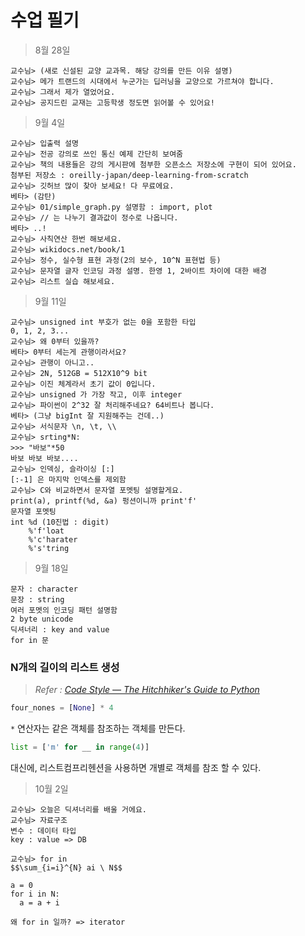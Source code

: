 # 수업 필기

> 8월 28일

```
교수님> (새로 신설된 교양 교과목. 해당 강의를 만든 이유 설명)
교수님> 메가 트랜드의 시대에서 누군가는 딥러닝을 교양으로 가르쳐야 합니다.
교수님> 그래서 제가 열었어요.
교수님> 공지드린 교재는 고등학생 정도면 읽어볼 수 있어요!
```

> 9월 4일

```
교수님> 입출력 설명
교수님> 전공 강의로 쓰인 통신 예제 간단히 보여줌
교수님> 책의 내용들은 강의 게시판에 첨부한 오픈소스 저장소에 구현이 되어 있어요.
첨부된 저장소 : oreilly-japan/deep-learning-from-scratch
교수님> 깃허브 많이 찾아 보세요! 다 무료에요.
베타> (감탄)
교수님> 01/simple_graph.py 설명함 : import, plot
교수님> // 는 나누기 결과값이 정수로 나옵니다.
베타> ..!
교수님> 사칙연산 한번 해보세요.
교수님> wikidocs.net/book/1
교수님> 정수, 실수형 표현 과정(2의 보수, 10^N 표현법 등)
교수님> 문자열 글자 인코딩 과정 설명. 한영 1, 2바이트 차이에 대한 배경
교수님> 리스트 실습 해보세요.
```

> 9월 11일

```
교수님> unsigned int 부호가 없는 0을 포함한 타입
0, 1, 2, 3...
교수님> 왜 0부터 있을까?
베타> 0부터 세는게 관행이라서요?
교수님> 관행이 아니고..
교수님> 2N, 512GB = 512X10^9 bit
교수님> 이진 체계라서 초기 값이 0입니다.
교수님> unsigned 가 가장 작고, 이후 integer
교수님> 파이썬이 2^32 잘 처리해주네요? 64비트나 봅니다.
베타> (그냥 bigInt 잘 지원해주는 건데..)
교수님> 서식문자 \n, \t, \\
교수님> srting*N:
>>> "바보"*50
바보 바보 바보....
교수님> 인덱싱, 슬라이싱 [:]
[:-1] 은 마지막 인덱스를 제외함
교수님> C와 비교하면서 문자열 포멧팅 설명할게요.
print(a), printf(%d, &a) 펑션이니까 print'f' 
문자열 포멧팅
int %d (10진법 : digit)
    %'f'loat
    %'c'harater
    %'s'tring
```

> 9월 18일

```
문자 : character
문장 : string
여러 포멧의 인코딩 패턴 설명함
2 byte unicode
딕셔너리 : key and value
for in 문
```

### N개의 길이의 리스트 생성

> _Refer : [Code Style — The Hitchhiker's Guide to Python](https://docs.python-guide.org/writing/style/#create-a-length-n-list-of-lists)_

```python
four_nones = [None] * 4
```

 `*` 연산자는 같은 객체를 참조하는 객체를 만든다.


```python
list = ['m' for __ in range(4)]
```

대신에, 리스트컴프리헨션을 사용하면 개별로 객체를 참조 할 수 있다.

> 10월 2일

```
교수님> 오늘은 딕셔너리를 배울 거에요.
교수님> 자료구조
변수 : 데이터 타입
key : value => DB

교수님> for in
$$\sum_{i=i}^{N} ai \ N$$

a = 0
for i in N:
  a = a + i

왜 for in 일까? => iterator
```
